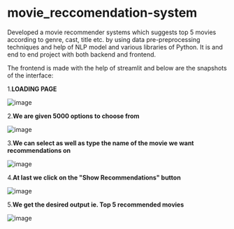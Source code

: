 # movie_reccomendation-system
Developed a movie recommender systems which suggests top 5 movies according to genre, cast, title etc. by using data pre-preprocessing techniques and help of NLP model and various libraries of Python. It is and end to end project with both backend and frontend.

The frontend is made with the help of streamlit and below are the snapshots of the interface:

1.**LOADING PAGE**

![image](https://user-images.githubusercontent.com/90975427/234104694-86c542c5-be0d-4c15-b093-68d88f489f9f.png)

2.**We are given 5000 options to choose from**

![image](https://user-images.githubusercontent.com/90975427/234105944-c194f05f-ef8b-444a-93f0-38d77891b8d8.png)

3.**We can select as well as type the name of the movie we want recommendations on**

![image](https://user-images.githubusercontent.com/90975427/234106340-c396f58d-5857-4d96-bdce-1f063b80c334.png)

4.**At last we click on the "Show Recommendations" button**

  ![image](https://user-images.githubusercontent.com/90975427/234107867-af514086-2dd5-41e1-b509-1c2151a2ee5d.png)



5.**We get the desired output ie. Top 5 recommended movies**

  ![image](https://user-images.githubusercontent.com/90975427/234108130-78f1e3c8-7121-4753-90a8-950ebe58e69d.png)

